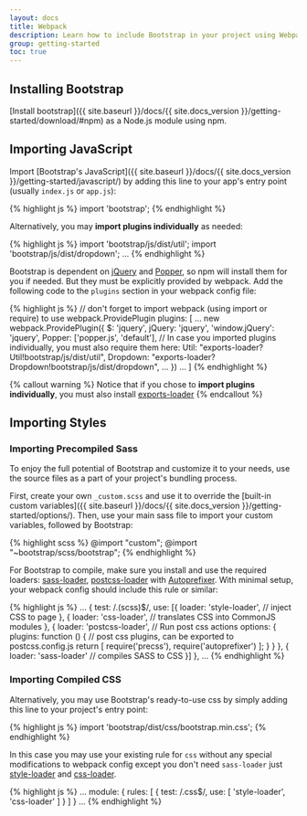 ```yaml
---
layout: docs
title: Webpack
description: Learn how to include Bootstrap in your project using Webpack 3.
group: getting-started
toc: true
---
```


## Installing Bootstrap

[Install bootstrap]({{ site.baseurl }}/docs/{{ site.docs_version }}/getting-started/download/#npm) as a Node.js module using npm.

## Importing JavaScript

Import [Bootstrap's JavaScript]({{ site.baseurl }}/docs/{{ site.docs_version }}/getting-started/javascript/) by adding this line to your app's entry point (usually `index.js` or `app.js`):

{% highlight js %}
import 'bootstrap';
{% endhighlight %}

Alternatively, you may **import plugins individually** as needed:

{% highlight js %}
import 'bootstrap/js/dist/util';
import 'bootstrap/js/dist/dropdown';
...
{% endhighlight %}

Bootstrap is dependent on [jQuery](https://jquery.com/) and [Popper](https://popper.js.org/), so npm will install them for you if needed. But they must be explicitly provided by webpack. Add the following code to the `plugins` section in your webpack config file:

{% highlight js %}
  // don't forget to import webpack (using import or require) to use webpack.ProvidePlugin
  plugins: [
    ...
      new webpack.ProvidePlugin({
        $: 'jquery',
        jQuery: 'jquery',
        'window.jQuery': 'jquery',
        Popper: ['popper.js', 'default'],
        // In case you imported plugins individually, you must also require them here:
        Util: "exports-loader?Util!bootstrap/js/dist/util",
        Dropdown: "exports-loader?Dropdown!bootstrap/js/dist/dropdown",
        ...
      })
    ...
  ]
{% endhighlight %}

{% callout warning %}
Notice that if you chose to **import plugins individually**, you must also install [exports-loader](https://github.com/webpack-contrib/exports-loader)
{% endcallout %}

## Importing Styles

### Importing Precompiled Sass

To enjoy the full potential of Bootstrap and customize it to your needs, use the source files as a part of your project's bundling process.

First, create your own `_custom.scss` and use it to override the [built-in custom variables]({{ site.baseurl }}/docs/{{ site.docs_version }}/getting-started/options/). Then, use your main sass file to import your custom variables, followed by Bootstrap:

{% highlight scss %}
@import "custom";
@import "~bootstrap/scss/bootstrap";
{% endhighlight %}

For Bootstrap to compile, make sure you install and use the required loaders: [sass-loader](https://github.com/webpack-contrib/sass-loader), [postcss-loader](https://github.com/postcss/postcss-loader) with [Autoprefixer](https://github.com/postcss/autoprefixer#webpack). With minimal setup, your webpack config should include this rule or similar:

{% highlight js %}
  ...
  {
    test: /\.(scss)$/,
    use: [{
      loader: 'style-loader', // inject CSS to page
    }, {
      loader: 'css-loader', // translates CSS into CommonJS modules
    }, {
      loader: 'postcss-loader', // Run post css actions
      options: {
        plugins: function () { // post css plugins, can be exported to postcss.config.js
          return [
            require('precss'),
            require('autoprefixer')
          ];
        }
      }
    }, {
      loader: 'sass-loader' // compiles SASS to CSS
    }]
  },
  ...
{% endhighlight %}

### Importing Compiled CSS

Alternatively, you may use Bootstrap's ready-to-use css by simply adding this line to your project's entry point:

{% highlight js %}
import 'bootstrap/dist/css/bootstrap.min.css';
{% endhighlight %}

In this case you may use your existing rule for `css` without any special modifications to webpack config except you don't need `sass-loader` just [style-loader](https://github.com/webpack-contrib/style-loader) and [css-loader](https://github.com/webpack-contrib/css-loader).

{% highlight js %}
  ...
  module: {
    rules: [
      {
        test: /\.css$/,
        use: [ 'style-loader', 'css-loader' ]
      }
    ]
  }
  ...
{% endhighlight %}
